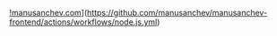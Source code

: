 [!manusanchev.com](https://github.com/manusanchev/manusanchev-frontend/actions/workflows/node.js.yml/badge.svg)](https://github.com/manusanchev/manusanchev-frontend/actions/workflows/node.js.yml)
